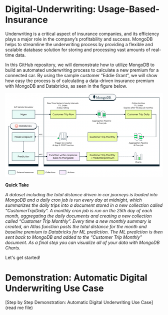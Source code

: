 # Digital-Underwriting: Usage-Based-Insurance

Underwriting is a critical aspect of insurance companies, and its efficiency plays a major role in the company’s profitability and success. MongoDB helps to streamline the underwriting process by providing a flexible and scalable database solution for storing and processing vast amounts of real-time data. 

In this GitHub repository, we will demonstrate how to utilize MongoDB to build an automated underwriting process to calculate a new premium for a connected car. By using the sample customer “Eddie Grant”, we will show how easy the process is of calculating a data-driven insurance premium with MongoDB and Databricks, as seen in the figure below. 

![image](InsuranceGitHub/Figure1.png)

**Quick Take**

*A dataset including the total distance driven in car journeys is loaded into MongoDB and a daily cron job is run every day at midnight, which summarizes the daily trips into a document stored in a new collection called “CustomerTripDaily”. A monthly cron job is run on the 25th day of each month, aggregating the daily documents and creating a new collection called “Customer Trip Monthly”. Every time a new monthly summary is created, an Atlas function posts the total distance for the month and baseline premium to Databricks for ML prediction. The ML prediction is then sent back to MongoDB and added to the “Customer Trip Monthly” document. As a final step you can visualize all of your data with MongoDB Charts.*

Let's get started!

# Demonstration: Automatic Digital Underwriting Use Case
[Step by Step Demonstration: Automatic Digital Underwriting Use Case](read me file) 
